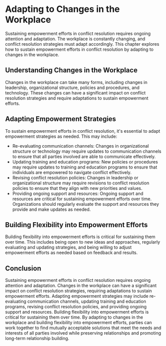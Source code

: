 # Adapting to Changes in the Workplace

Sustaining empowerment efforts in conflict resolution requires ongoing attention and adaptation. The workplace is constantly changing, and conflict resolution strategies must adapt accordingly. This chapter explores how to sustain empowerment efforts in conflict resolution by adapting to changes in the workplace.

Understanding Changes in the Workplace
--------------------------------------

Changes in the workplace can take many forms, including changes in leadership, organizational structure, policies and procedures, and technology. These changes can have a significant impact on conflict resolution strategies and require adaptations to sustain empowerment efforts.

Adapting Empowerment Strategies
-------------------------------

To sustain empowerment efforts in conflict resolution, it's essential to adapt empowerment strategies as needed. This may include:

* Re-evaluating communication channels: Changes in organizational structure or technology may require updates to communication channels to ensure that all parties involved are able to communicate effectively.
* Updating training and education programs: New policies or procedures may require updates to training and education programs to ensure that individuals are empowered to navigate conflict effectively.
* Revising conflict resolution policies: Changes in leadership or organizational structure may require revisions to conflict resolution policies to ensure that they align with new priorities and values.
* Providing ongoing support and resources: Ongoing support and resources are critical for sustaining empowerment efforts over time. Organizations should regularly evaluate the support and resources they provide and make updates as needed.

Building Flexibility into Empowerment Efforts
---------------------------------------------

Building flexibility into empowerment efforts is critical for sustaining them over time. This includes being open to new ideas and approaches, regularly evaluating and updating strategies, and being willing to adjust empowerment efforts as needed based on feedback and results.

Conclusion
----------

Sustaining empowerment efforts in conflict resolution requires ongoing attention and adaptation. Changes in the workplace can have a significant impact on conflict resolution strategies, requiring adaptations to sustain empowerment efforts. Adapting empowerment strategies may include re-evaluating communication channels, updating training and education programs, revising conflict resolution policies, and providing ongoing support and resources. Building flexibility into empowerment efforts is critical for sustaining them over time. By adapting to changes in the workplace and building flexibility into empowerment efforts, parties can work together to find mutually acceptable solutions that meet the needs and interests of all parties involved while preserving relationships and promoting long-term relationship building.
